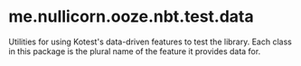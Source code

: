 # me.nullicorn.ooze.nbt.test.data

Utilities for using Kotest's data-driven features to test the library. Each class in this package is
the plural name of the feature it provides data for.